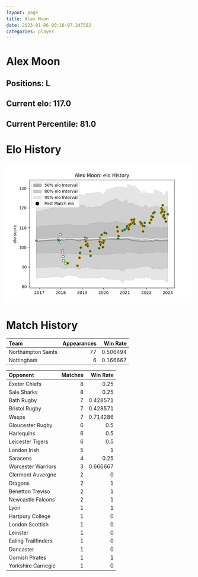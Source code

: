 ```yaml
---  
layout: page  
title: Alex Moon  
date: 2023-01-06 00:16:07.247592  
categories: player  
---
```

# Alex Moon

## Positions: L

## Current elo: 117.0

## Current Percentile: 81.0

# Elo History


![elo history](history_AlexMoon.png)
# Match History


| Team               |   Appearances |   Win Rate |
|:-------------------|--------------:|-----------:|
| Northampton Saints |            77 |   0.506494 |
| Nottingham         |             6 |   0.166667 |

| Opponent            |   Matches |   Win Rate |
|:--------------------|----------:|-----------:|
| Exeter Chiefs       |         8 |   0.25     |
| Sale Sharks         |         8 |   0.25     |
| Bath Rugby          |         7 |   0.428571 |
| Bristol Rugby       |         7 |   0.428571 |
| Wasps               |         7 |   0.714286 |
| Gloucester Rugby    |         6 |   0.5      |
| Harlequins          |         6 |   0.5      |
| Leicester Tigers    |         6 |   0.5      |
| London Irish        |         5 |   1        |
| Saracens            |         4 |   0.25     |
| Worcester Warriors  |         3 |   0.666667 |
| Clermont Auvergne   |         2 |   0        |
| Dragons             |         2 |   1        |
| Benetton Treviso    |         2 |   1        |
| Newcastle Falcons   |         2 |   1        |
| Lyon                |         1 |   1        |
| Hartpury College    |         1 |   0        |
| London Scottish     |         1 |   0        |
| Leinster            |         1 |   0        |
| Ealing Trailfinders |         1 |   0        |
| Doncaster           |         1 |   0        |
| Cornish Pirates     |         1 |   1        |
| Yorkshire Carnegie  |         1 |   0        |